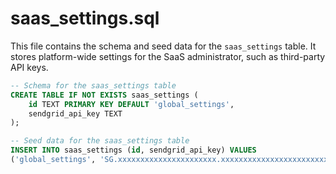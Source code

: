 # saas_settings.sql

This file contains the schema and seed data for the `saas_settings` table. It stores platform-wide settings for the SaaS administrator, such as third-party API keys.

```sql
-- Schema for the saas_settings table
CREATE TABLE IF NOT EXISTS saas_settings (
    id TEXT PRIMARY KEY DEFAULT 'global_settings',
    sendgrid_api_key TEXT
);

-- Seed data for the saas_settings table
INSERT INTO saas_settings (id, sendgrid_api_key) VALUES
('global_settings', 'SG.xxxxxxxxxxxxxxxxxxxxxx.xxxxxxxxxxxxxxxxxxxxxxxxxxxxxxxxxxx');
```